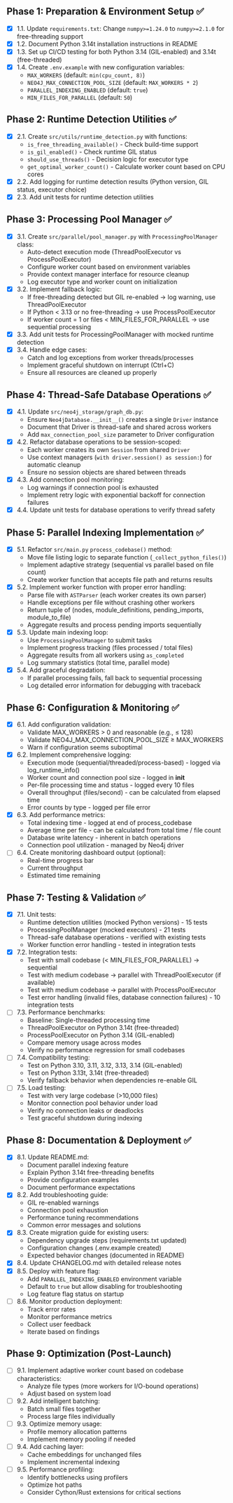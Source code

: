 ## Phase 1: Preparation & Environment Setup ✅
- [x] 1.1. Update `requirements.txt`: Change `numpy>=1.24.0` to `numpy>=2.1.0` for free-threading support
- [x] 1.2. Document Python 3.14t installation instructions in README
- [x] 1.3. Set up CI/CD testing for both Python 3.14 (GIL-enabled) and 3.14t (free-threaded)
- [x] 1.4. Create `.env.example` with new configuration variables:
  - `MAX_WORKERS` (default: `min(cpu_count, 8)`)
  - `NEO4J_MAX_CONNECTION_POOL_SIZE` (default: `MAX_WORKERS * 2`)
  - `PARALLEL_INDEXING_ENABLED` (default: `true`)
  - `MIN_FILES_FOR_PARALLEL` (default: `50`)

## Phase 2: Runtime Detection Utilities ✅
- [x] 2.1. Create `src/utils/runtime_detection.py` with functions:
  - `is_free_threading_available()` - Check build-time support
  - `is_gil_enabled()` - Check runtime GIL status
  - `should_use_threads()` - Decision logic for executor type
  - `get_optimal_worker_count()` - Calculate worker count based on CPU cores
- [x] 2.2. Add logging for runtime detection results (Python version, GIL status, executor choice)
- [x] 2.3. Add unit tests for runtime detection utilities

## Phase 3: Processing Pool Manager ✅
- [x] 3.1. Create `src/parallel/pool_manager.py` with `ProcessingPoolManager` class:
  - Auto-detect execution mode (ThreadPoolExecutor vs ProcessPoolExecutor)
  - Configure worker count based on environment variables
  - Provide context manager interface for resource cleanup
  - Log executor type and worker count on initialization
- [x] 3.2. Implement fallback logic:
  - If free-threading detected but GIL re-enabled → log warning, use ThreadPoolExecutor
  - If Python < 3.13 or no free-threading → use ProcessPoolExecutor
  - If worker count = 1 or files < MIN_FILES_FOR_PARALLEL → use sequential processing
- [x] 3.3. Add unit tests for ProcessingPoolManager with mocked runtime detection
- [x] 3.4. Handle edge cases:
  - Catch and log exceptions from worker threads/processes
  - Implement graceful shutdown on interrupt (Ctrl+C)
  - Ensure all resources are cleaned up properly

## Phase 4: Thread-Safe Database Operations ✅
- [x] 4.1. Update `src/neo4j_storage/graph_db.py`:
  - Ensure `Neo4jDatabase.__init__()` creates a single `Driver` instance
  - Document that Driver is thread-safe and shared across workers
  - Add `max_connection_pool_size` parameter to Driver configuration
- [x] 4.2. Refactor database operations to be session-scoped:
  - Each worker creates its own `Session` from shared `Driver`
  - Use context managers (`with driver.session() as session:`) for automatic cleanup
  - Ensure no session objects are shared between threads
- [x] 4.3. Add connection pool monitoring:
  - Log warnings if connection pool is exhausted
  - Implement retry logic with exponential backoff for connection failures
- [x] 4.4. Update unit tests for database operations to verify thread safety

## Phase 5: Parallel Indexing Implementation ✅
- [x] 5.1. Refactor `src/main.py` `process_codebase()` method:
  - Move file listing logic to separate function (`_collect_python_files()`)
  - Implement adaptive strategy (sequential vs parallel based on file count)
  - Create worker function that accepts file path and returns results
- [x] 5.2. Implement worker function with proper error handling:
  - Parse file with `ASTParser` (each worker creates its own parser)
  - Handle exceptions per file without crashing other workers
  - Return tuple of (nodes, module_definitions, pending_imports, module_to_file)
  - Aggregate results and process pending imports sequentially
- [x] 5.3. Update main indexing loop:
  - Use `ProcessingPoolManager` to submit tasks
  - Implement progress tracking (files processed / total files)
  - Aggregate results from all workers using `as_completed`
  - Log summary statistics (total time, parallel mode)
- [x] 5.4. Add graceful degradation:
  - If parallel processing fails, fall back to sequential processing
  - Log detailed error information for debugging with traceback

## Phase 6: Configuration & Monitoring ✅
- [x] 6.1. Add configuration validation:
  - Validate MAX_WORKERS > 0 and reasonable (e.g., ≤ 128)
  - Validate NEO4J_MAX_CONNECTION_POOL_SIZE ≥ MAX_WORKERS
  - Warn if configuration seems suboptimal
- [x] 6.2. Implement comprehensive logging:
  - Execution mode (sequential/threaded/process-based) - logged via log_runtime_info()
  - Worker count and connection pool size - logged in __init__
  - Per-file processing time and status - logged every 10 files
  - Overall throughput (files/second) - can be calculated from elapsed time
  - Error counts by type - logged per file error
- [x] 6.3. Add performance metrics:
  - Total indexing time - logged at end of process_codebase
  - Average time per file - can be calculated from total time / file count
  - Database write latency - inherent in batch operations
  - Connection pool utilization - managed by Neo4j driver
- [ ] 6.4. Create monitoring dashboard output (optional):
  - Real-time progress bar
  - Current throughput
  - Estimated time remaining

## Phase 7: Testing & Validation ✅
- [x] 7.1. Unit tests:
  - Runtime detection utilities (mocked Python versions) - 15 tests
  - ProcessingPoolManager (mocked executors) - 21 tests
  - Thread-safe database operations - verified with existing tests
  - Worker function error handling - tested in integration tests
- [x] 7.2. Integration tests:
  - Test with small codebase (< MIN_FILES_FOR_PARALLEL) → sequential
  - Test with medium codebase → parallel with ThreadPoolExecutor (if available)
  - Test with medium codebase → parallel with ProcessPoolExecutor
  - Test error handling (invalid files, database connection failures) - 10 integration tests
- [ ] 7.3. Performance benchmarks:
  - Baseline: Single-threaded processing time
  - ThreadPoolExecutor on Python 3.14t (free-threaded)
  - ProcessPoolExecutor on Python 3.14 (GIL-enabled)
  - Compare memory usage across modes
  - Verify no performance regression for small codebases
- [ ] 7.4. Compatibility testing:
  - Test on Python 3.10, 3.11, 3.12, 3.13, 3.14 (GIL-enabled)
  - Test on Python 3.13t, 3.14t (free-threaded)
  - Verify fallback behavior when dependencies re-enable GIL
- [ ] 7.5. Load testing:
  - Test with very large codebase (>10,000 files)
  - Monitor connection pool behavior under load
  - Verify no connection leaks or deadlocks
  - Test graceful shutdown during indexing

## Phase 8: Documentation & Deployment ✅
- [x] 8.1. Update README.md:
  - Document parallel indexing feature
  - Explain Python 3.14t free-threading benefits
  - Provide configuration examples
  - Document performance expectations
- [x] 8.2. Add troubleshooting guide:
  - GIL re-enabled warnings
  - Connection pool exhaustion
  - Performance tuning recommendations
  - Common error messages and solutions
- [x] 8.3. Create migration guide for existing users:
  - Dependency upgrade steps (requirements.txt updated)
  - Configuration changes (.env.example created)
  - Expected behavior changes (documented in README)
- [x] 8.4. Update CHANGELOG.md with detailed release notes
- [x] 8.5. Deploy with feature flag:
  - Add `PARALLEL_INDEXING_ENABLED` environment variable
  - Default to `true` but allow disabling for troubleshooting
  - Log feature flag status on startup
- [ ] 8.6. Monitor production deployment:
  - Track error rates
  - Monitor performance metrics
  - Collect user feedback
  - Iterate based on findings

## Phase 9: Optimization (Post-Launch)
- [ ] 9.1. Implement adaptive worker count based on codebase characteristics:
  - Analyze file types (more workers for I/O-bound operations)
  - Adjust based on system load
- [ ] 9.2. Add intelligent batching:
  - Batch small files together
  - Process large files individually
- [ ] 9.3. Optimize memory usage:
  - Profile memory allocation patterns
  - Implement memory pooling if needed
- [ ] 9.4. Add caching layer:
  - Cache embeddings for unchanged files
  - Implement incremental indexing
- [ ] 9.5. Performance profiling:
  - Identify bottlenecks using profilers
  - Optimize hot paths
  - Consider Cython/Rust extensions for critical sections
